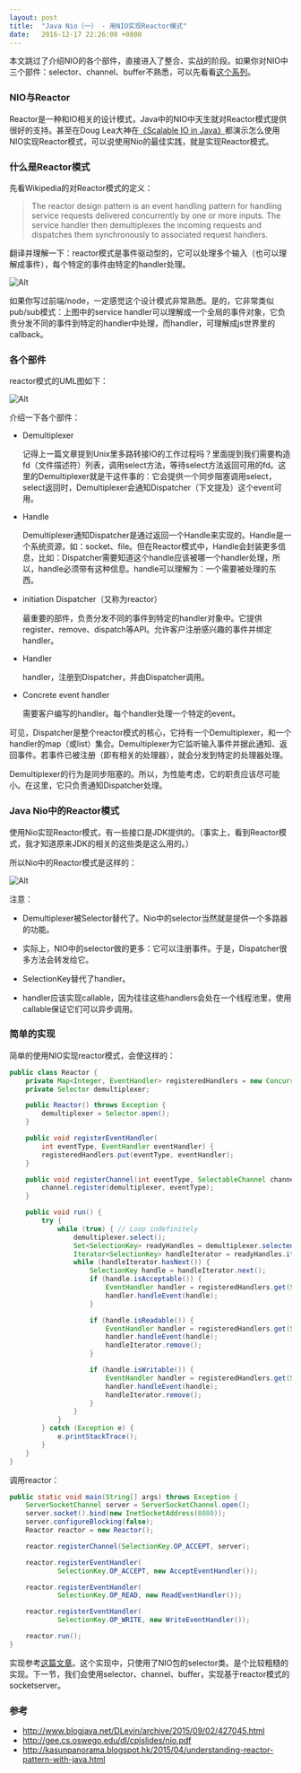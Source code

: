 ```yaml
---
layout: post
title:  "Java Nio（一） - 用NIO实现Reactor模式"
date:   2016-12-17 22:26:00 +0800
---
```


本文跳过了介绍NIO的各个部件，直接进入了整合、实战的阶段。如果你对NIO中三个部件：selector、channel、buffer不熟悉，可以先看看[这个系列](http://tutorials.jenkov.com/java-nio/index.html)。

### NIO与Reactor

Reactor是一种和IO相关的设计模式，Java中的NIO中天生就对Reactor模式提供很好的支持。甚至在Doug Lea大神在[《Scalable IO in Java》](http://gee.cs.oswego.edu/dl/cpjslides/nio.pdf)都演示怎么使用NIO实现Reactor模式，可以说使用Nio的最佳实践，就是实现Reactor模式。

### 什么是Reactor模式

先看Wikipedia的对Reactor模式的定义：

> The reactor design pattern is an event handling pattern for handling service requests delivered concurrently by one or more inputs. The service handler then demultiplexes the incoming requests and dispatches them synchronously to associated request handlers.

翻译并理解一下：reactor模式是事件驱动型的，它可以处理多个输入（也可以理解成事件），每个特定的事件由特定的handler处理。

![Alt](/images/reactor(1).png)

如果你写过前端/node，一定感觉这个设计模式非常熟悉。是的，它非常类似pub/sub模式：上图中的service handler可以理解成一个全局的事件对象，它负责分发不同的事件到特定的handler中处理，而handler，可理解成js世界里的callback。

### 各个部件

reactor模式的UML图如下：

![Alt](/images/reactor(2).png)

介绍一下各个部件：

- Demultiplexer

   记得上一篇文章提到Unix里多路转接IO的工作过程吗？里面提到我们需要构造fd（文件描述符）列表，调用select方法，等待select方法返回可用的fd。这里的Demultiplexer就是干这件事的：它会提供一个同步阻塞调用select，select返回时，Demultiplexer会通知Dispatcher（下文提及）这个event可用。

- Handle

   Demultiplexer通知Dispatcher是通过返回一个Handle来实现的。Handle是一个系统资源，如：socket、file。但在Reactor模式中，Handle会封装更多信息，比如：Dispatcher需要知道这个handle应该被哪一个handler处理，所以，handle必须带有这种信息。handle可以理解为：一个需要被处理的东西。

- initiation Dispatcher（又称为reactor）

   最重要的部件，负责分发不同的事件到特定的handler对象中。它提供register、remove、dispatch等API。允许客户注册感兴趣的事件并绑定handler。

- Handler

   handler，注册到Dispatcher，并由Dispatcher调用。

- Concrete event handler

   需要客户编写的handler。每个handler处理一个特定的event。

可见，Dispatcher是整个reactor模式的核心，它持有一个Demultiplexer，和一个handler的map（或list）集合。Demultiplexer为它监听输入事件并据此通知、返回事件。若事件已被注册（即有相关的处理器），就会分发到特定的处理器处理。

Demultiplexer的行为是同步阻塞的。所以，为性能考虑，它的职责应该尽可能小。在这里，它只负责通知Dispatcher处理。

### Java Nio中的Reactor模式

使用Nio实现Reactor模式，有一些接口是JDK提供的。（事实上，看到Reactor模式，我才知道原来JDK的相关的这些类是这么用的。）

所以Nio中的Reactor模式是这样的：

![Alt](/images/reactor(3).png)

注意：

- Demultiplexer被Selector替代了。Nio中的selector当然就是提供一个多路器的功能。

- 实际上，NIO中的selector做的更多：它可以注册事件。于是，Dispatcher很多方法会转发给它。

- SelectionKey替代了handler。

- handler应该实现callable，因为往往这些handlers会处在一个线程池里，使用callable保证它们可以异步调用。

### 简单的实现

简单的使用NIO实现reactor模式，会使这样的：

~~~ java
public class Reactor {
    private Map<Integer, EventHandler> registeredHandlers = new ConcurrentHashMap<>();
    private Selector demultiplexer;

    public Reactor() throws Exception {
        demultiplexer = Selector.open();
    }

    public void registerEventHandler(
        int eventType, EventHandler eventHandler) {
        registeredHandlers.put(eventType, eventHandler);
    }

    public void registerChannel(int eventType, SelectableChannel channel) throws Exception {
        channel.register(demultiplexer, eventType);
    }

    public void run() {
        try {
            while (true) { // Loop indefinitely
                demultiplexer.select();
                Set<SelectionKey> readyHandles = demultiplexer.selectedKeys();
                Iterator<SelectionKey> handleIterator = readyHandles.iterator();
                while (handleIterator.hasNext()) {
                    SelectionKey handle = handleIterator.next();
                    if (handle.isAcceptable()) {
                        EventHandler handler = registeredHandlers.get(SelectionKey.OP_ACCEPT);
                        handler.handleEvent(handle);
                    }

                    if (handle.isReadable()) {
                        EventHandler handler = registeredHandlers.get(SelectionKey.OP_READ);
                        handler.handleEvent(handle);
                        handleIterator.remove();
                    }

                    if (handle.isWritable()) {
                        EventHandler handler = registeredHandlers.get(SelectionKey.OP_WRITE);
                        handler.handleEvent(handle);
                        handleIterator.remove();
                    }
                }
            }
        } catch (Exception e) {
            e.printStackTrace();
        }
    }
}

~~~

调用reactor：

~~~ java
public static void main(String[] args) throws Exception {
    ServerSocketChannel server = ServerSocketChannel.open();
    server.socket().bind(new InetSocketAddress(8080));
    server.configureBlocking(false);
    Reactor reactor = new Reactor();

    reactor.registerChannel(SelectionKey.OP_ACCEPT, server);

    reactor.registerEventHandler(
            SelectionKey.OP_ACCEPT, new AcceptEventHandler());

    reactor.registerEventHandler(
            SelectionKey.OP_READ, new ReadEventHandler());

    reactor.registerEventHandler(
            SelectionKey.OP_WRITE, new WriteEventHandler());

    reactor.run();
}
~~~

实现参考[这篇文章](http://kasunpanorama.blogspot.hk/2015/04/understanding-reactor-pattern-with-java.html)。这个实现中，只使用了NIO包的selector类。是个比较粗糙的实现。下一节，我们会使用selector、channel、buffer，实现基于reactor模式的socketserver。

### 参考

- http://www.blogjava.net/DLevin/archive/2015/09/02/427045.html
- http://gee.cs.oswego.edu/dl/cpjslides/nio.pdf
- http://kasunpanorama.blogspot.hk/2015/04/understanding-reactor-pattern-with-java.html
